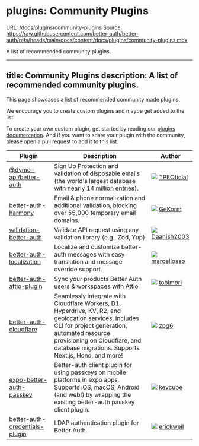 # plugins: Community Plugins
URL: /docs/plugins/community-plugins
Source: https://raw.githubusercontent.com/better-auth/better-auth/refs/heads/main/docs/content/docs/plugins/community-plugins.mdx

A list of recommended community plugins.

***

title: Community Plugins
description: A list of recommended community plugins.
-----------------------------------------------------

This page showcases a list of recommended community made plugins.

We encourage you to create custom plugins and maybe get added to the list!

To create your own custom plugin, get started by reading our [plugins documentation](/docs/concepts/plugins). And if you want to share your plugin with the community, please open a pull request to add it to this list.

| <div className="w-[200px]">Plugin</div>                                                       | Description                                                                                                                                                                                                                                    | <div className="w-[150px]">Author</div>                                                                                                                           |
| --------------------------------------------------------------------------------------------- | ---------------------------------------------------------------------------------------------------------------------------------------------------------------------------------------------------------------------------------------------- | ----------------------------------------------------------------------------------------------------------------------------------------------------------------- |
| [@dymo-api/better-auth](https://github.com/TPEOficial/dymo-api-better-auth)                   | Sign Up Protection and validation of disposable emails (the world's largest database with nearly 14 million entries).                                                                                                                          | <img src="https://github.com/TPEOficial.png" className="rounded-full w-6 h-6 border opacity-70 m-0 inline mr-1" /> [TPEOficial](https://github.com/TPEOficial)    |
| [better-auth-harmony](https://github.com/gekorm/better-auth-harmony/)                         | Email & phone normalization and additional validation, blocking over 55,000 temporary email domains.                                                                                                                                           | <img src="https://github.com/GeKorm.png" className="rounded-full w-6 h-6 border opacity-70 m-0 inline mr-1" /> [GeKorm](https://github.com/GeKorm)                |
| [validation-better-auth](https://github.com/Daanish2003/validation-better-auth)               | Validate API request using any validation library (e.g., Zod, Yup)                                                                                                                                                                             | <img src="https://github.com/Daanish2003.png" className="rounded-full w-6 h-6 border opacity-70 m-0 inline mr-1" /> [Daanish2003](https://github.com/Daanish2003) |
| [better-auth-localization](https://github.com/marcellosso/better-auth-localization)           | Localize and customize better-auth messages with easy translation and message override support.                                                                                                                                                | <img src="https://github.com/marcellosso.png" className="rounded-full w-6 h-6 border opacity-70 m-0 inline mr-1" /> [marcellosso](https://github.com/marcellosso) |
| [better-auth-attio-plugin](https://github.com/tobimori/better-auth-attio-plugin)              | Sync your products Better Auth users & workspaces with Attio                                                                                                                                                                                   | <img src="https://github.com/tobimori.png" className="rounded-full w-6 h-6 border opacity-70 m-0 inline mr-1" /> [tobimori](https://github.com/tobimori)          |
| [better-auth-cloudflare](https://github.com/zpg6/better-auth-cloudflare)                      | Seamlessly integrate with Cloudflare Workers, D1, Hyperdrive, KV, R2, and geolocation services. Includes CLI for project generation, automated resource provisioning on Cloudflare, and database migrations. Supports Next.js, Hono, and more! | <img src="https://github.com/zpg6.png" className="rounded-full w-6 h-6 border opacity-70 m-0 inline mr-1" /> [zpg6](https://github.com/zpg6)                      |
| [expo-better-auth-passkey](https://github.com/kevcube/expo-better-auth-passkey)               | Better-auth client plugin for using passkeys on mobile platforms in expo apps. Supports iOS, macOS, Android (and web!) by wrapping the existing better-auth passkey client plugin.                                                             | <img src="https://github.com/kevcube.png" className="rounded-full w-6 h-6 border opacity-70 m-0 inline mr-1" /> [kevcube](https://github.com/kevcube)             |
| [better-auth-credentials-plugin](https://github.com/erickweil/better-auth-credentials-plugin) | LDAP authentication plugin for Better Auth.                                                                                                                                                                                                    | <img src="https://github.com/erickweil.png" className="rounded-full w-6 h-6 border opacity-70 m-0 inline mr-1" /> [erickweil](https://github.com/erickweil)       |


